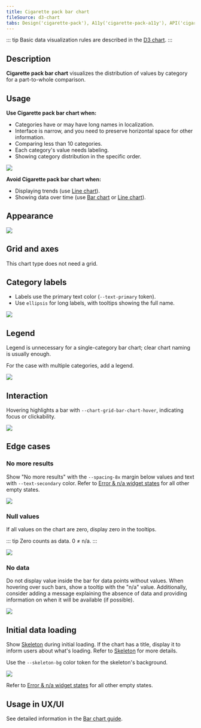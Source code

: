 ```yaml
---
title: Cigarette pack bar chart
fileSource: d3-chart
tabs: Design('cigarette-pack'), A11y('cigarette-pack-a11y'), API('cigarette-pack-api'), Examples('cigarette-pack-d3-code'), Changelog('d3-chart-changelog')
---
```


::: tip
Basic data visualization rules are described in the [D3 chart](/data-display/d3-chart/d3-chart).
:::

## Description

**Cigarette pack bar chart** visualizes the distribution of values by category for a part-to-whole comparison.

## Usage

**Use Cigarette pack bar chart when:**

- Categories have or may have long names in localization.
- Interface is narrow, and you need to preserve horizontal space for other information.
- Comparing less than 10 categories.
- Each category's value needs labeling.
- Showing category distribution in the specific order.

![](static/cigarette-pack-example.png)

**Avoid Cigarette pack bar chart when:**

- Displaying trends (use [Line chart](/data-display/line-chart/line-chart)).
- Showing data over time (use [Bar chart](/data-display/bar-chart/bar-chart) or [Line chart](/data-display/line-chart/line-chart)).

## Appearance

![](static/cigarette-pack-chart.png)

## Grid and axes

This chart type does not need a grid.

## Category labels

- Labels use the primary text color (`--text-primary` token).
- Use `ellipsis` for long labels, with tooltips showing the full name.

![](static/cigarette-pack-labels.png)

## Legend

Legend is unnecessary for a single-category bar chart; clear chart naming is usually enough.

For the case with multiple categories, add a legend.

![](static/cigarette-pack-legend.png)

## Interaction

Hovering highlights a bar with `--chart-grid-bar-chart-hover`, indicating focus or clickability.

![](static/cigarette-pack-hover.png)

## Edge cases

### No more results

Show "No more results" with the `--spacing-8x` margin below values and text with `--text-secondary` color. Refer to [Error & n/a widget states](/components/widget-empty/widget-empty) for all other empty states.

![](static/cigarette-pack-no-more.png)

### Null values

If all values on the chart are zero, display zero in the tooltips.

::: tip
Zero counts as data. 0 ≠ n/a.
:::

![](static/cigarette-pack-null.png)

### No data

Do not display value inside the bar for data points without values. When hovering over such bars, show a tooltip with the "n/a" value. Additionally, consider adding a message explaining the absence of data and providing information on when it will be available (if possible).

![](static/cigarette-pack-na.png)

## Initial data loading

Show [Skeleton](/components/skeleton/skeleton) during initial loading. If the chart has a title, display it to inform users about what's loading. Refer to [Skeleton](/components/skeleton/skeleton) for more details.

Use the `--skeleton-bg` color token for the skeleton's background.

![](static/cigarette-pack-skeleton.png)

Refer to [Error & n/a widget states](/components/widget-empty/widget-empty) for all other empty states.

## Usage in UX/UI

See detailed information in the [Bar chart guide](/data-display/bar-chart/bar-chart#usage-in-ux-ui).
